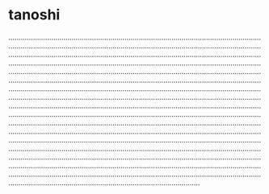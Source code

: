 # tanoshi
..........................................................................................................................................................................................................................................................................................................................................................................................................................................................................................................................................................................................................................................................................................................................................................................................................................................................................................................................................................................................................................................................................................................................................................................................................................................................................................................................................................................................................................................................................................................................................................................................................................................................................................................................................................................................................................................................................................................................................................................................................................................................................................................................................................................................................................................................................................